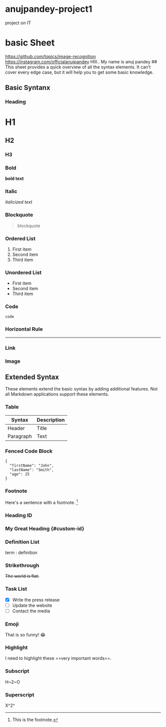 # anujpandey-project1
project on IT
# basic Sheet
https://github.com/topics/image-recognition
https://instagram.com/officialanujpandey
HIII.. My name is anuj pandey ##
This sheet provides a quick overview of all the syntax elements. It can’t cover every edge case, but it will help you to get some basic knowledge.

## Basic Syntanx

### Heading

# H1
## H2
### H3

### Bold

**bold text**

### Italic

*italicized text*

### Blockquote

> blockquote

### Ordered List

1. First item
2. Second item
3. Third item

### Unordered List

- First item
- Second item
- Third item

### Code

`code`

### Horizontal Rule

---

### Link


### Image

## Extended Syntax

These elements extend the basic syntax by adding additional features. Not all Markdown applications support these elements.

### Table

| Syntax | Description |
| ----------- | ----------- |
| Header | Title |
| Paragraph | Text |

### Fenced Code Block

```
{
  "firstName": "John",
  "lastName": "Smith",
  "age": 25
}
```

### Footnote

Here's a sentence with a footnote. [^1]

[^1]: This is the footnote.

### Heading ID

### My Great Heading {#custom-id}

### Definition List

term
: definition

### Strikethrough

~~The world is flat.~~

### Task List

- [x] Write the press release
- [ ] Update the website
- [ ] Contact the media

### Emoji

That is so funny! :joy:


### Highlight

I need to highlight these ==very important words==.

### Subscript

H~2~O

### Superscript

X^2^
